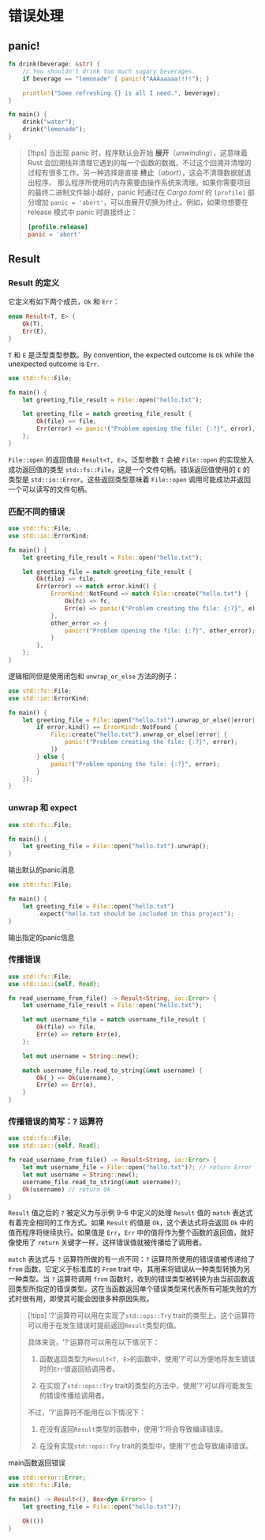 # 错误处理

## panic!

```rust
fn drink(beverage: &str) {
    // You shouldn't drink too much sugary beverages.
    if beverage == "lemonade" { panic!("AAAaaaaa!!!!"); }

    println!("Some refreshing {} is all I need.", beverage);
}

fn main() {
    drink("water");
    drink("lemonade");
}
```

>[!tips]
>当出现 panic 时，程序默认会开始 **展开**（_unwinding_），这意味着 Rust 会回溯栈并清理它遇到的每一个函数的数据，不过这个回溯并清理的过程有很多工作。另一种选择是直接 **终止**（_abort_），这会不清理数据就退出程序。
>那么程序所使用的内存需要由操作系统来清理。如果你需要项目的最终二进制文件越小越好，panic 时通过在 _Cargo.toml_ 的 `[profile]` 部分增加 `panic = 'abort'`，可以由展开切换为终止。例如，如果你想要在 release 模式中 panic 时直接终止：
>
>```toml
>[profile.release]
>panic = 'abort'
>```


## Result

### Result 的定义

它定义有如下两个成员，`Ok` 和 `Err`：

```rust
enum Result<T, E> {
    Ok(T),
    Err(E),
}
```

`T` 和 `E` 是泛型类型参数。By convention, the expected outcome is `Ok` while the unexpected outcome is `Err`.

```rust
use std::fs::File;

fn main() {
    let greeting_file_result = File::open("hello.txt");

    let greeting_file = match greeting_file_result {
        Ok(file) => file,
        Err(error) => panic!("Problem opening the file: {:?}", error),
    };
}
```

`File::open` 的返回值是 `Result<T, E>`。泛型参数 `T` 会被 `File::open` 的实现放入成功返回值的类型 `std::fs::File`，这是一个文件句柄。错误返回值使用的 `E` 的类型是 `std::io::Error`。这些返回类型意味着 `File::open` 调用可能成功并返回一个可以读写的文件句柄。

### 匹配不同的错误

```rust
use std::fs::File;
use std::io::ErrorKind;

fn main() {
    let greeting_file_result = File::open("hello.txt");

    let greeting_file = match greeting_file_result {
        Ok(file) => file,
        Err(error) => match error.kind() {
            ErrorKind::NotFound => match File::create("hello.txt") {
                Ok(fc) => fc,
                Err(e) => panic!("Problem creating the file: {:?}", e),
            },
            other_error => {
                panic!("Problem opening the file: {:?}", other_error);
            }
        },
    };
}
```


逻辑相同但是使用闭包和 `unwrap_or_else` 方法的例子：

```rust
use std::fs::File;
use std::io::ErrorKind;

fn main() {
    let greeting_file = File::open("hello.txt").unwrap_or_else(|error| {
        if error.kind() == ErrorKind::NotFound {
            File::create("hello.txt").unwrap_or_else(|error| {
                panic!("Problem creating the file: {:?}", error);
            })
        } else {
            panic!("Problem opening the file: {:?}", error);
        }
    });
}
```


###  unwrap 和 expect

```rust
use std::fs::File;

fn main() {
    let greeting_file = File::open("hello.txt").unwrap(); 
}
```
输出默认的panic消息


```rust
use std::fs::File;

fn main() {
    let greeting_file = File::open("hello.txt")
        .expect("hello.txt should be included in this project"); 
}
```
输出指定的panic信息


### 传播错误

```rust
use std::fs::File;
use std::io::{self, Read};

fn read_username_from_file() -> Result<String, io::Error> {
    let username_file_result = File::open("hello.txt");

    let mut username_file = match username_file_result {
        Ok(file) => file,
        Err(e) => return Err(e),
    };

    let mut username = String::new();

    match username_file.read_to_string(&mut username) {
        Ok(_) => Ok(username),
        Err(e) => Err(e),
    }
}
```


### 传播错误的简写：? 运算符

```rust
use std::fs::File;
use std::io::{self, Read};

fn read_username_from_file() -> Result<String, io::Error> {
    let mut username_file = File::open("hello.txt")?; // return Error
    let mut username = String::new();
    username_file.read_to_string(&mut username)?;
    Ok(username) // return Ok
}
```

`Result` 值之后的 `?` 被定义为与示例 9-6 中定义的处理 `Result` 值的 `match` 表达式有着完全相同的工作方式。如果 `Result` 的值是 `Ok`，这个表达式将会返回 `Ok` 中的值而程序将继续执行。如果值是 `Err`，`Err` 中的值将作为整个函数的返回值，就好像使用了 `return` 关键字一样，这样错误值就被传播给了调用者。

`match` 表达式与 `?` 运算符所做的有一点不同：`?` 运算符所使用的错误值被传递给了 `from` 函数，它定义于标准库的 `From` trait 中，其用来将错误从一种类型转换为另一种类型。当 `?` 运算符调用 `from` 函数时，收到的错误类型被转换为由当前函数返回类型所指定的错误类型。这在当函数返回单个错误类型来代表所有可能失败的方式时很有用，即使其可能会因很多种原因失败。

>[!tips]
>'?'运算符可以用在实现了`std::ops::Try` trait的类型上。这个运算符可以用于在发生错误时提前返回`Result`类型的值。
>
>具体来说，'?'运算符可以用在以下情况下：
>
>1. 函数返回类型为`Result<T, E>`的函数中，使用'?'可以方便地将发生错误时的`Err`值返回给调用者。
>
>2. 在实现了`std::ops::Try` trait的类型的方法中，使用'?'可以将可能发生的错误传播给调用者。
>
>不过，'?'运算符不能用在以下情况下：
>
>1. 在没有返回`Result`类型的函数中，使用'?'将会导致编译错误。
>
>2. 在没有实现`std::ops::Try` trait的类型中，使用'?'也会导致编译错误。




main函数返回错误

```rust
use std::error::Error;
use std::fs::File;

fn main() -> Result<(), Box<dyn Error>> {
    let greeting_file = File::open("hello.txt")?;

    Ok(())
}
```




